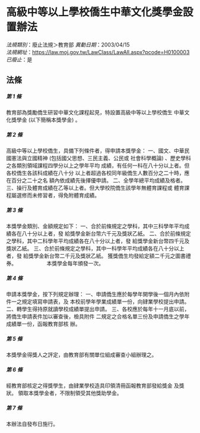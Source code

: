 # 高級中等以上學校僑生中華文化獎學金設置辦法

*法規類別*：廢止法規＞教育部
*異動日期*：2003/04/15  
*法規網址*：https://law.moj.gov.tw/LawClass/LawAll.aspx?pcode=H0100003
*已廢止*：是


## 法條
##### 第 1 條
教育部為獎勵僑生研習中華文化課程起見，特設置高級中等以上學校僑生
中華文化獎學金 (以下簡稱本獎學金) 。

##### 第 2 條
高級中等以上學校僑生，具備下列條件者，得申請本獎學金：
一、國文、中華民國憲法與立國精神 (包括國父思想、三民主義、公民或
    社會科學概論) 、歷史學科之各類別領域課程四學分以上之學年平均
    成績，有任何一科在八十分以上者。但各校僑生各該科成績在八十分
    以上者超過各校同年級僑生人數百分之二十時，應在百分之二十之名
    額內依成績先後擇優申請。
二、全學年總平均成績及格者。
三、操行及體育成績在乙等以上者。但大學校院僑生該學年無體育課程或
    體育課程屬選修而未修習者，得免附體育成績。


##### 第 3 條
本獎學金類別、金額規定如下：
一、合於前條規定之學科，其中三科學年平均成績各在八十分以上者，發
    給獎學金新台幣六千元及獎狀乙紙。
二、合於前條規定之學科，其中二科學年平均成績各在八十分以上者，發
    給獎學金新台幣四千元及獎狀乙紙。
三、合於前條規定之學科，其中一科學年平均成績各在八十分以上者，發
    給獎學金新台幣二千元及獎狀乙紙。
獲獎僑生均發給定額二千元之圖書禮券。　　　　　　
本獎學金每年頒發一次。


##### 第 4 條
申請本獎學金，按下列規定辦理：
一、申請僑生應於每學年開學後一個月內依附件一之規定填寫申請表，及
    本校前學年學業成績單一份，向肄業學校提出申請。
二、轉學生得持原就讀學校成績單提出申請。
三、各校應於每年十一月底以前，將僑生申請表件加以審查後，檢具附件
    二規定之合格名單三份及申請僑生之學年成績單一份，函報教育部核
    辦。

##### 第 5 條
本獎學金得獎人之評定，由教育部有關單位組成審查小組辦理之。

##### 第 6 條
經教育部核定之得獎學生，由肄業學校造具印領清冊函報教育部發給獎金
及獎狀。
領取本獎學金者，不限制領受其他獎助學金。

##### 第 7 條
本辦法自發布日施行。


